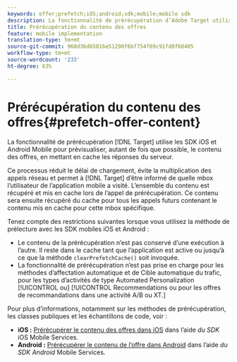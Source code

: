 ```yaml
---
keywords: offer;prefetch;iOS;android;sdk;mobile;mobile sdk
description: La fonctionnalité de prérécupération d’Adobe Target utilise les SDK iOS et Android Mobile pour prévisualiser, autant de fois que possible, le contenu des offres, en mettant en cache les réponses du serveur.
title: Prérécupération du contenu des offres
feature: mobile implementation
translation-type: tm+mt
source-git-commit: 968d36d65016e51290f6bf754f69c91fd8f68405
workflow-type: tm+mt
source-wordcount: '233'
ht-degree: 63%

---
```



# Prérécupération du contenu des offres{#prefetch-offer-content}

La fonctionnalité de prérécupération [!DNL Target] utilise les SDK iOS et Android Mobile pour prévisualiser, autant de fois que possible, le contenu des offres, en mettant en cache les réponses du serveur.

Ce processus réduit le délai de chargement, évite la multiplication des appels réseau et permet à [!DNL Target] d’être informé de quelle mbox l’utilisateur de l’application mobile a visité. L’ensemble du contenu est récupéré et mis en cache lors de l’appel de prérécupération. Ce contenu sera ensuite récupéré du cache pour tous les appels futurs contenant le contenu mis en cache pour cette mbox spécifique.

Tenez compte des restrictions suivantes lorsque vous utilisez la méthode de prélecture avec les SDK mobiles iOS et Android :

* Le contenu de la prérécupération n’est pas conservé d’une exécution à l’autre. Il reste dans le cache tant que l’application est active ou jusqu’à ce que la méthode `clearPrefetchCache()` soit invoquée.
* La fonctionnalité de prérécupération n’est pas prise en charge pour les méthodes d’affectation  automatique et de Cible  automatique du trafic, pour les types d’activités de type Automated Personalization [!UICONTROL ou] [!UICONTROL Recommendations ou pour les offres de recommandations dans une activité A/B ou XT.][](/help/c-recommendations/recommendations-as-an-offer.md)

Pour plus d’informations, notamment sur les méthodes de prérécupération, les classes publiques et les échantillons de code, voir :

* **iOS :**  [Prérécupérer le contenu des offres dans iOS](https://experienceleague.adobe.com/docs/mobile-services/ios/target-ios/c-mob-target-prefetch-ios.html) dans l’aide *du SDK* iOS Mobile Services.
* **Android :**  [Prérécupérer le contenu de l’offre dans Android](https://experienceleague.adobe.com/docs/mobile-services/android/target-android/c-mob-target-prefetch-android.html) dans l’aide *du SDK Android* Mobile Services.
